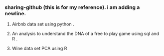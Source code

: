 ### sharing-github (this is for my reference). i am adding a newline.
1. Airbnb data set using python .

2. An analysis to understand the DNA of a free to play game using sql and R .

3. Wine data set PCA using R
